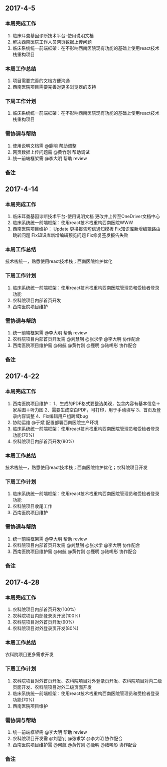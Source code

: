 ## 2017-4-5

### 本周完成工作

1. 临床耳聋基因诊断技术平台-使用说明文档
2. 解决西南医院工作人员网页数据上传问题
3. 临床系统统一前端框架：在不影响西南医院现有功能的基础上使用react技术栈重构项目

### 本周工作总结

1. 项目需要完善的文档方便沟通
2. 西南医院项目需要完善对更多浏览器的支持

### 下周工作计划

1. 临床系统统一前端框架：在不影响西南医院现有功能的基础上使用react技术栈重构项目

### 需协调与帮助

1. 使用说明文档需 @鹿明 帮助调整
2. 网页数据上传问题需 @黄竹刚 帮助调试
3. 统一前端框架需 @李大明 帮助 review

### 备注

## 2017-4-14

### 本周完成工作

1. 临床耳聋基因诊断技术平台-使用说明文档 更改并上传至OneDriver文档中心
2. 临床系统统一前端框架：使用react技术栈重构西南医院WWW
3. 西南医院项目维护： Update 更换报告短信通知模板 Fix知识库新增编辑路由跳转问题 Fix知识库新增编辑预览问题 Fix修复签发报告失败

### 本周工作总结

技术栈统一，熟悉使用react技术栈；西南医院维护优化

### 下周工作计划

1. 临床系统统一前端框架：使用react技术栈重构西南医院管理员和受检者登录功能
2. 农科院项目内部首页开发
3. 西南医院项目维护

### 需协调与帮助

1. 统一前端框架需 @李大明 帮助 review
2. 农科院项目内部首页开发需 @刘慧钊 @张求学 @李大明 协作配合
3. 西南医院项目维护需 @何航 @黄竹刚 @鹿明 @陆唏彤 协作配合

### 备注

## 2017-4-22

### 本周完成工作

1. 西南医院项目维护： 1、生成的PDF格式要整洁美观，包含内容有基本信息＋家系图＋听力图 2、需要生成空白PDF，可打印，用于手动填写 3、首页及登录内容调整 4、Fix编辑用户组跨域bug
2. 协助运维 @于斌 配置部署西南医院生产环境
3. 临床系统统一前端框架：使用react技术栈重构西南医院管理员和受检者登录功能(70%)
4. 农科院项目内部首页开发(80%)

### 本周工作总结

技术栈统一，熟悉使用react技术栈；西南医院维护优化；农科院项目开发

### 下周工作计划

1. 临床系统统一前端框架：使用react技术栈重构西南医院管理员和受检者登录功能
2. 农科院项目收尾工作
3. 西南医院项目维护

### 需协调与帮助

1. 统一前端框架需 @李大明 帮助 review
2. 农科院项目内部首页开发需 @刘慧钊 @张求学 @李大明 协作配合
3. 西南医院项目维护需 @何航 @黄竹刚 @鹿明 @陆唏彤 协作配合

### 备注

## 2017-4-28

### 本周完成工作

1. 农科院项目内部首页开发(100%)
2. 农科院项目内部登录页开发(100%)
3. 农科院项目对外首页开发(90%)
4. 农科院项目对外登录页开发(80%)

### 本周工作总结

农科院项目更多需求开发

### 下周工作计划

1. 农科院项目对外首页开发、农科院项目对外登录页开发、农科院项目对内二级页面开发、农科院项目对外二级页面开发
2. 临床系统统一前端框架：使用react技术栈重构西南医院管理员和受检者登录功能(70%)
3. 西南医院项目维护

### 需协调与帮助

1. 统一前端框架需 @李大明 帮助 review
2. 农科院项目开发需 @刘慧钊 @张求学 @李大明 协作配合
3. 西南医院项目维护需 @何航 @黄竹刚 @鹿明 @陆唏彤 协作配合

### 备注
